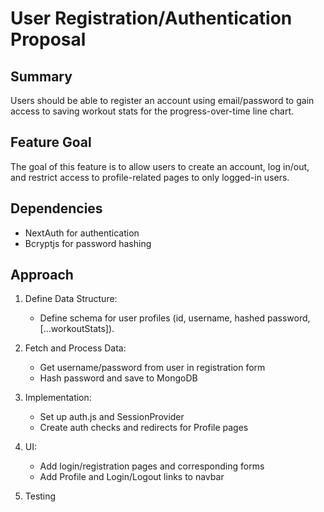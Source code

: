 # User Registration/Authentication Proposal

## Summary

Users should be able to register an account using email/password to gain access to saving workout stats for the progress-over-time line chart.

## Feature Goal

The goal of this feature is to allow users to create an account, log in/out, and restrict access to profile-related pages to only logged-in users.

## Dependencies

- NextAuth for authentication
- Bcryptjs for password hashing

## Approach

1. Define Data Structure:

   - Define schema for user profiles (id, username, hashed password, [...workoutStats]).

2. Fetch and Process Data:

   - Get username/password from user in registration form
   - Hash password and save to MongoDB

3. Implementation:

   - Set up auth.js and SessionProvider
   - Create auth checks and redirects for Profile pages

4. UI:

   - Add login/registration pages and corresponding forms
   - Add Profile and Login/Logout links to navbar

5. Testing
